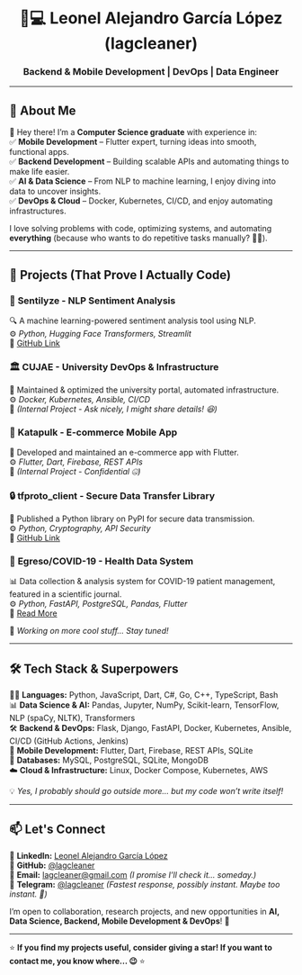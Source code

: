<div align="center">

# 🧠💻  **Leonel Alejandro García López (lagcleaner)** 
###  **Backend & Mobile Development | DevOps | Data Engineer**   

<!--<img src="https://github-readme-stats.vercel.app/api?username=lagcleaner&show_icons=true&theme=radical&count_private=true&include_all_commits=true" alt="GitHub Stats" />-->
</div>

---

## 🚀 **About Me**  
👋 Hey there! I’m a **Computer Science graduate** with experience in:  
✅ **Mobile Development** – Flutter expert, turning ideas into smooth, functional apps.  
✅ **Backend Development** – Building scalable APIs and automating things to make life easier.  
✅ **AI & Data Science** – From NLP to machine learning, I enjoy diving into data to uncover insights.  
✅ **DevOps & Cloud** – Docker, Kubernetes, CI/CD, and enjoy automating infrastructures.  

I love solving problems with code, optimizing systems, and automating **everything** (because who wants to do repetitive tasks manually? 🤷‍♂️).   

---

## 📌 **Projects (That Prove I Actually Code)**  

### 🧠 **Sentilyze - NLP Sentiment Analysis**  
🔍 A machine learning-powered sentiment analysis tool using NLP.  
⚙️ *Python, Hugging Face Transformers, Streamlit*  
🔗 [GitHub Link](https://github.com/lagcleaner/Sentilyze)  

### 🏛️ **CUJAE - University DevOps & Infrastructure**  
🔧 Maintained & optimized the university portal, automated infrastructure.  
⚙️ *Docker, Kubernetes, Ansible, CI/CD*  
🔗 *(Internal Project - Ask nicely, I might share details! 😆)*  

### 📱 **Katapulk - E-commerce Mobile App**  
🛒 Developed and maintained an e-commerce app with Flutter.  
⚙️ *Flutter, Dart, Firebase, REST APIs*  
🔗 *(Internal Project - Confidential 🤐)*

### 🔒 **tfproto_client - Secure Data Transfer Library**  
🔐 Published a Python library on PyPI for secure data transmission.  
⚙️ *Python, Cryptography, API Security*  
🔗 [GitHub Link](https://github.com/GoDjango-Development/tfprotocol_client_py)  

### 🏥 **Egreso/COVID-19 - Health Data System**  
📊 Data collection & analysis system for COVID-19 patient management, featured in a scientific journal.  
⚙️ *Python, FastAPI, PostgreSQL, Pandas, Flutter*  
🔗 [Read More](https://www.revepidemiologia.sld.cu/index.php/hie/article/view/1267)  

🤖 *Working on more cool stuff… Stay tuned!*  

---

## 🛠 **Tech Stack & Superpowers**  
🧑‍💻 **Languages:** Python, JavaScript, Dart, C#, Go, C++, TypeScript, Bash  
📊 **Data Science & AI:** Pandas, Jupyter, NumPy, Scikit-learn, TensorFlow, NLP (spaCy, NLTK), Transformers  
🛠 **Backend & DevOps:** Flask, Django, FastAPI, Docker, Kubernetes, Ansible, CI/CD (GitHub Actions, Jenkins)  
📱 **Mobile Development:** Flutter, Dart, Firebase, REST APIs, SQLite  
📡 **Databases:** MySQL, PostgreSQL, SQLite, MongoDB  
☁️ **Cloud & Infrastructure:** Linux, Docker Compose, Kubernetes, AWS  

💡 *Yes, I probably should go outside more… but my code won’t write itself!* 

---


## 📫 Let's Connect  
🔗 **LinkedIn:** [Leonel Alejandro García López](https://www.linkedin.com/in/lagcleaner)  
🐍 **GitHub:** [@lagcleaner](https://github.com/lagcleaner)  
📧 **Email:** lagcleaner@gmail.com *(I promise I’ll check it... someday.)*  
📲 **Telegram:** [@lagcleaner](https://t.me/lagcleaner) *(Fastest response, possibly instant. Maybe too instant. 🤖)*  

I’m open to collaboration, research projects, and new opportunities in **AI, Data Science, Backend, Mobile Development & DevOps**! 🚀  

---

⭐ **If you find my projects useful, consider giving a star! If you want to contact me, you know where... 😉** ⭐  
